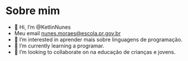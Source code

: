 # Sobre mim

- 👋 Hi, I’m @KetlinNunes
-  Meu email nunes.moraes@escola.pr.gov.br
- 👀 I’m interested in  aprender mais sobre linguagens de programação.
- 🌱 I’m currently learning  a programar.
- 💞️ I’m looking to collaborate on  na educação de crianças e jovens.

<!---
KetlinNunes/KetlinNunes is a ✨ special ✨ repository because its `README.md` (this file) appears on your GitHub profile.
You can click the Preview link to take a look at your changes.
--->
